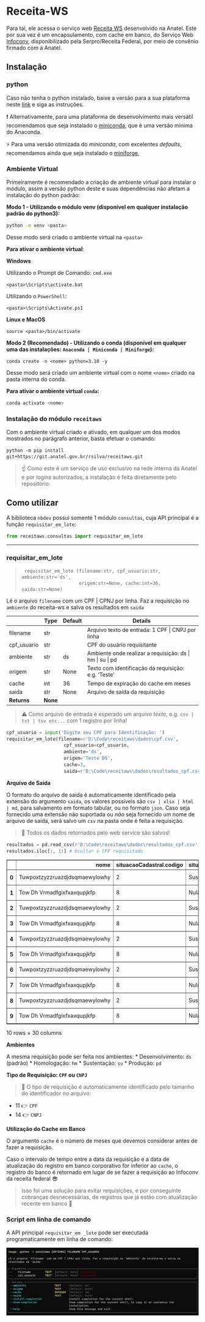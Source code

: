 Receita-WS
================

<!-- WARNING: THIS FILE WAS AUTOGENERATED! DO NOT EDIT! -->

Para tal, ele acessa o serviço web [Receita
WS](https://anatel365.sharepoint.com/sites/WikiAnatel/SitePages/Web-Service--ReceitaWS-.aspx?OR=Teams-HL&CT=1660241010872&clickparams=eyJBcHBOYW1lIjoiVGVhbXMtRGVza3RvcCIsIkFwcFZlcnNpb24iOiIyNy8yMjA3MDMwMDgxNSIsIkhhc0ZlZGVyYXRlZFVzZXIiOmZhbHNlfQ%3D%3D)
desenvolvido na Anatel. Este por sua vez é um encapsulamento, com cache
em banco, do Serviço Web
[Infoconv](https://acesso.infoconv.receita.fazenda.gov.br/docInfoconv/),
disponibilizado pela Serpro/Receita Federal, por meio de convênio
firmado com a Anatel.

## Instalação

### python

Caso não tenha o python instalado, baixe a versão para a sua plataforma
neste [link](https://www.python.org/downloads/) e siga as instruções.

❗ Alternativamente, para uma plataforma de desenvolvimento mais
versátil recomendamos que seja instalado o
[miniconda](https://docs.conda.io/en/latest/miniconda.html), que é uma
versão mínima do Anaconda.

⚡ Para uma versão otimizada do *miniconda*, com excelentes *defaults*,
recomendamos ainda que seja instalado o
[miniforge](https://github.com/conda-forge/miniforge/releases),

### Ambiente Virtual

Primeiramente é recomendado a criação de ambiente virtual para instalar
o módulo, assim a versão python deste e suas dependências não afetam a
instalação do python padrão:

**Modo 1 - Utilizando o módulo venv (disponível em qualquer instalação
padrão do python3):**

``` bash
python -m venv <pasta>
```

Desse modo será criado o ambiente virtual na `<pasta>`

**Para ativar o ambiente virtual**:

**Windows**

Utilizando o Prompt de Comando: `cmd.exe`

    <pasta>\Scripts\activate.bat

Utilizando o `PowerShell`:

    <pasta>\Scripts\Activate.ps1

**Linux e MacOS**

    source <pasta>/bin/activate

**Modo 2 (Recomendado) - Utilizando o conda (disponível em qualquer uma
das instalações: `Anaconda | Miniconda | Miniforge`):**

    conda create -n <nome> python=3.10 -y

Desse modo será criado um ambiente virtual com o nome `<nome>` criado na
pasta interna do conda.

**Para ativar o ambiente virtual `conda`:**

``` bash
conda activate <nome>
```

### Instalação do módulo `receitaws`

Com o ambiente virtual criado e ativado, em qualquer um dos modos
mostrados no parágrafo anterior, basta efetuar o comando:

    python -m pip install git+https://git.anatel.gov.br/rsilva/receitaws.git

> ☝ Como este é um serviço de uso exclusivo na rede interna da Anatel e
> por logins autorizados, a instalação é feita diretamente pelo
> repositório:

## Como utilizar

A biblioteca `nbdev` possui somente 1 módulo `consultas`, cuja API
principal é a função `requisitar_em_lote`:

``` python
from receitaws.consultas import requisitar_em_lote
```

------------------------------------------------------------------------

### requisitar_em_lote

>      requisitar_em_lote (filename:str, cpf_usuario:str, ambiente:str='ds',
>                          origem:str=None, cache:int=36, saida:str=None)

Lê o arquivo `filename` com um CPF \| CPNJ por linha. Faz a requisição
no `ambiente` do receita-ws e salva os resultados em `saida`

|             | **Type** | **Default** | **Details**                                               |
|-------------|----------|-------------|-----------------------------------------------------------|
| filename    | str      |             | Arquivo texto de entrada: 1 CPF \| CNPJ por linha         |
| cpf_usuario | str      |             | CPF do usuário requisitante                               |
| ambiente    | str      | ds          | Ambiente onde realizar a requisição: ds \| hm \| su \| pd |
| origem      | str      | None        | Texto com identificação da requisição: e.g. ‘Teste’       |
| cache       | int      | 36          | Tempo de expiração do cache em meses                      |
| saida       | str      | None        | Arquivo de saída da requisição                            |
| **Returns** | **None** |             |                                                           |

> ⚠️ Como arquivo de entrada é esperado um arquivo *texto*,
> e.g. `csv | txt | tsv etc...` com 1 registro por linha!

``` python
cpf_usuario = input('Digite seu CPF para Identificação: ')
requisitar_em_lote(filename=r'D:\Code\receitaws\dados\cpf.csv', 
                     cpf_usuario=cpf_usuario, 
                     ambiente='ds',
                     origem='Teste DS',
                     cache=3,
                     saida=r'D:\Code\receitaws\dados\resultados_cpf.csv')
```

**Arquivo de Saída**

O formato do arquivo de saída é automaticamente identificado pela
extensão do argumento `saida`, os valores possíveis são
`csv | xlsx | html | md`, para salvamento em formato tabular, ou no
formato `json`. Caso seja fornecido uma extensão não suportada ou *não*
seja fornecido um nome de arquivo de saída, será salvo um `csv` na pasta
onde é feita a requisição.

> 💯 Todos os dados retornados pelo web service são salvos!

``` python
resultados = pd.read_csv(r'D:\Code\receitaws\dados\resultados_cpf.csv')
resultados.iloc[:, 1:] # Ocultar o CPF requisitado
```

<div>
<style scoped>
    .dataframe tbody tr th:only-of-type {
        vertical-align: middle;
    }

    .dataframe tbody tr th {
        vertical-align: top;
    }

    .dataframe thead th {
        text-align: right;
    }
</style>
<table border="1" class="dataframe">
  <thead>
    <tr style="text-align: right;">
      <th></th>
      <th>nome</th>
      <th>situacaoCadastral.codigo</th>
      <th>situacaoCadastral.valor</th>
      <th>paisResidencia.residenteExterior</th>
      <th>paisResidencia.codigoPais</th>
      <th>nomeMae</th>
      <th>dataNascimento</th>
      <th>sexo.codigo</th>
      <th>sexo.valor</th>
      <th>ocupacao.naturezaOcupacaoCodigo</th>
      <th>...</th>
      <th>telefone.ddd</th>
      <th>telefone.numero</th>
      <th>unidadeAdministrativaCodigo</th>
      <th>anoObito</th>
      <th>estrangeiro</th>
      <th>tituloEleitor</th>
      <th>dataAtualizacao</th>
      <th>dataRegistroAnatel</th>
      <th>resultado</th>
      <th>erro</th>
    </tr>
  </thead>
  <tbody>
    <tr>
      <th>0</th>
      <td>Tuwpoxtzyzzruazdjdsqmaewylowhy</td>
      <td>2</td>
      <td>Suspensa</td>
      <td>True</td>
      <td>0</td>
      <td>Sjflu Ifgemqkhdjvpgcjewylowhy</td>
      <td>1937-10-25</td>
      <td>1</td>
      <td>Masculino</td>
      <td>36</td>
      <td>...</td>
      <td>25</td>
      <td>31297214</td>
      <td>1008514</td>
      <td>0</td>
      <td>False</td>
      <td>0</td>
      <td>1962-02-17</td>
      <td>2022-08-16</td>
      <td>CPF encontrado</td>
      <td>NaN</td>
    </tr>
    <tr>
      <th>1</th>
      <td>Tow Dh Vrmadfgixfxaxqupjkfp</td>
      <td>8</td>
      <td>Nula</td>
      <td>True</td>
      <td>0</td>
      <td>Bvgoxicrewhewdrt</td>
      <td>1917-06-28</td>
      <td>2</td>
      <td>Feminino</td>
      <td>5</td>
      <td>...</td>
      <td>25</td>
      <td>97620714</td>
      <td>7431014</td>
      <td>0</td>
      <td>False</td>
      <td>0</td>
      <td>1964-12-23</td>
      <td>2022-08-16</td>
      <td>CPF encontrado</td>
      <td>NaN</td>
    </tr>
    <tr>
      <th>2</th>
      <td>Tuwpoxtzyzzruazdjdsqmaewylowhy</td>
      <td>2</td>
      <td>Suspensa</td>
      <td>True</td>
      <td>0</td>
      <td>Sjflu Ifgemqkhdjvpgcjewylowhy</td>
      <td>1937-10-25</td>
      <td>1</td>
      <td>Masculino</td>
      <td>36</td>
      <td>...</td>
      <td>25</td>
      <td>31297214</td>
      <td>1008514</td>
      <td>0</td>
      <td>False</td>
      <td>0</td>
      <td>1962-02-17</td>
      <td>2022-08-16</td>
      <td>CPF encontrado</td>
      <td>NaN</td>
    </tr>
    <tr>
      <th>3</th>
      <td>Tow Dh Vrmadfgixfxaxqupjkfp</td>
      <td>8</td>
      <td>Nula</td>
      <td>True</td>
      <td>0</td>
      <td>Bvgoxicrewhewdrt</td>
      <td>1917-06-28</td>
      <td>2</td>
      <td>Feminino</td>
      <td>5</td>
      <td>...</td>
      <td>25</td>
      <td>97620714</td>
      <td>7431014</td>
      <td>0</td>
      <td>False</td>
      <td>0</td>
      <td>1964-12-23</td>
      <td>2022-08-16</td>
      <td>CPF encontrado</td>
      <td>NaN</td>
    </tr>
    <tr>
      <th>4</th>
      <td>Tuwpoxtzyzzruazdjdsqmaewylowhy</td>
      <td>2</td>
      <td>Suspensa</td>
      <td>True</td>
      <td>0</td>
      <td>Sjflu Ifgemqkhdjvpgcjewylowhy</td>
      <td>1937-10-25</td>
      <td>1</td>
      <td>Masculino</td>
      <td>36</td>
      <td>...</td>
      <td>25</td>
      <td>31297214</td>
      <td>1008514</td>
      <td>0</td>
      <td>False</td>
      <td>0</td>
      <td>1962-02-17</td>
      <td>2022-08-16</td>
      <td>CPF encontrado</td>
      <td>NaN</td>
    </tr>
    <tr>
      <th>5</th>
      <td>Tow Dh Vrmadfgixfxaxqupjkfp</td>
      <td>8</td>
      <td>Nula</td>
      <td>True</td>
      <td>0</td>
      <td>Bvgoxicrewhewdrt</td>
      <td>1917-06-28</td>
      <td>2</td>
      <td>Feminino</td>
      <td>5</td>
      <td>...</td>
      <td>25</td>
      <td>97620714</td>
      <td>7431014</td>
      <td>0</td>
      <td>False</td>
      <td>0</td>
      <td>1964-12-23</td>
      <td>2022-08-16</td>
      <td>CPF encontrado</td>
      <td>NaN</td>
    </tr>
    <tr>
      <th>6</th>
      <td>Tuwpoxtzyzzruazdjdsqmaewylowhy</td>
      <td>2</td>
      <td>Suspensa</td>
      <td>True</td>
      <td>0</td>
      <td>Sjflu Ifgemqkhdjvpgcjewylowhy</td>
      <td>1937-10-25</td>
      <td>1</td>
      <td>Masculino</td>
      <td>36</td>
      <td>...</td>
      <td>25</td>
      <td>31297214</td>
      <td>1008514</td>
      <td>0</td>
      <td>False</td>
      <td>0</td>
      <td>1962-02-17</td>
      <td>2022-08-16</td>
      <td>CPF encontrado</td>
      <td>NaN</td>
    </tr>
    <tr>
      <th>7</th>
      <td>Tow Dh Vrmadfgixfxaxqupjkfp</td>
      <td>8</td>
      <td>Nula</td>
      <td>True</td>
      <td>0</td>
      <td>Bvgoxicrewhewdrt</td>
      <td>1917-06-28</td>
      <td>2</td>
      <td>Feminino</td>
      <td>5</td>
      <td>...</td>
      <td>25</td>
      <td>97620714</td>
      <td>7431014</td>
      <td>0</td>
      <td>False</td>
      <td>0</td>
      <td>1964-12-23</td>
      <td>2022-08-16</td>
      <td>CPF encontrado</td>
      <td>NaN</td>
    </tr>
    <tr>
      <th>8</th>
      <td>Tuwpoxtzyzzruazdjdsqmaewylowhy</td>
      <td>2</td>
      <td>Suspensa</td>
      <td>True</td>
      <td>0</td>
      <td>Sjflu Ifgemqkhdjvpgcjewylowhy</td>
      <td>1937-10-25</td>
      <td>1</td>
      <td>Masculino</td>
      <td>36</td>
      <td>...</td>
      <td>25</td>
      <td>31297214</td>
      <td>1008514</td>
      <td>0</td>
      <td>False</td>
      <td>0</td>
      <td>1962-02-17</td>
      <td>2022-08-16</td>
      <td>CPF encontrado</td>
      <td>NaN</td>
    </tr>
    <tr>
      <th>9</th>
      <td>Tow Dh Vrmadfgixfxaxqupjkfp</td>
      <td>8</td>
      <td>Nula</td>
      <td>True</td>
      <td>0</td>
      <td>Bvgoxicrewhewdrt</td>
      <td>1917-06-28</td>
      <td>2</td>
      <td>Feminino</td>
      <td>5</td>
      <td>...</td>
      <td>25</td>
      <td>97620714</td>
      <td>7431014</td>
      <td>0</td>
      <td>False</td>
      <td>0</td>
      <td>1964-12-23</td>
      <td>2022-08-16</td>
      <td>CPF encontrado</td>
      <td>NaN</td>
    </tr>
  </tbody>
</table>
<p>10 rows × 30 columns</p>
</div>

**Ambientes**

A mesma requisição pode ser feita nos ambientes: \* Desenvolvimento:
`ds` (padrão) \* Homologação: `hm` \* Sustentação: `su` \* Produção:
`pd`

**Tipo de Requisição: `CPF` ou `CNPJ`**

> 🧠 O tipo de requisição é automaticamente identificado pelo tamanho do
> identificador no arquivo:

-   11 👉 `CPF`
-   14 👉 `CNPJ`

**Utilização do Cache em Banco**

O argumento `cache` é o número de meses que devemos considerar antes de
fazer a requisição.

Caso o intervalo de tempo entre a data da requisição e a data de
atualização do registro em banco corporativo for inferior ao `cache`, o
registro do banco é retornado em lugar de se fazer a requisição ao
Infoconv da receita federal 😎

> Isso foi uma solução para evitar requisições, e por conseguinte
> cobranças desnecessárias, de registros que já estão com atualização
> recente em banco 🤑

### Script em linha de comando

A API principal `requisitar_em _lote` pode ser executada
programaticamente em linha de comando:

<img src="cli.png" alt="Requisição em Lote na Linha de Comando" />
